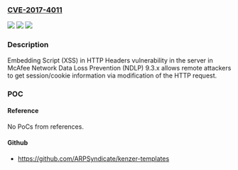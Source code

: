 ### [CVE-2017-4011](https://cve.mitre.org/cgi-bin/cvename.cgi?name=CVE-2017-4011)
![](https://img.shields.io/static/v1?label=Product&message=Network%20Data%20Loss%20Prevention%20(NDLP)&color=blue)
![](https://img.shields.io/static/v1?label=Version&message=n%2Fa&color=blue)
![](https://img.shields.io/static/v1?label=Vulnerability&message=Embedding%20Script%20(XSS)%20in%20HTTP%20Headers%20vulnerability&color=brighgreen)

### Description

Embedding Script (XSS) in HTTP Headers vulnerability in the server in McAfee Network Data Loss Prevention (NDLP) 9.3.x allows remote attackers to get session/cookie information via modification of the HTTP request.

### POC

#### Reference
No PoCs from references.

#### Github
- https://github.com/ARPSyndicate/kenzer-templates

